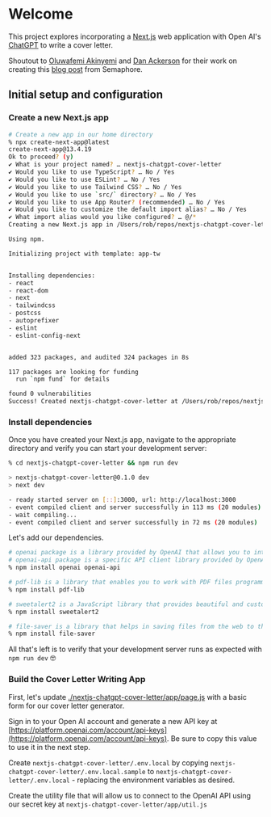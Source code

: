 # Welcome

This project explores incorporating a [Next.js](https://nextjs.org) web application with Open AI's [ChatGPT](https://openai.com/chatgpt) to write a cover letter.

Shoutout to [Oluwafemi Akinyemi](https://semaphoreci.com/author/oluwafemi-akinyemi) and [Dan Ackerson](https://semaphoreci.com/author/dan-ackerson) for their work on creating this [blog post](https://semaphoreci.com/blog/cover-letter-app-nextjs-chatgpt) from Semaphore.

## Initial setup and configuration

### Create a new Next.js app

```sh
# Create a new app in our home directory
% npx create-next-app@latest
create-next-app@13.4.19
Ok to proceed? (y)
✔ What is your project named? … nextjs-chatgpt-cover-letter
✔ Would you like to use TypeScript? … No / Yes
✔ Would you like to use ESLint? … No / Yes
✔ Would you like to use Tailwind CSS? … No / Yes
✔ Would you like to use `src/` directory? … No / Yes
✔ Would you like to use App Router? (recommended) … No / Yes
✔ Would you like to customize the default import alias? … No / Yes
✔ What import alias would you like configured? … @/*
Creating a new Next.js app in /Users/rob/repos/nextjs-chatgpt-cover-letter/nextjs-chatgpt-cover-letter.

Using npm.

Initializing project with template: app-tw


Installing dependencies:
- react
- react-dom
- next
- tailwindcss
- postcss
- autoprefixer
- eslint
- eslint-config-next


added 323 packages, and audited 324 packages in 8s

117 packages are looking for funding
  run `npm fund` for details

found 0 vulnerabilities
Success! Created nextjs-chatgpt-cover-letter at /Users/rob/repos/nextjs-chatgpt-cover-letter/nextjs-chatgpt-cover-letter

```

### Install dependencies

Once you have created your Next.js app, navigate to the appropriate directory and verify you can start your development server:

```sh
% cd nextjs-chatgpt-cover-letter && npm run dev

> nextjs-chatgpt-cover-letter@0.1.0 dev
> next dev

- ready started server on [::]:3000, url: http://localhost:3000
- event compiled client and server successfully in 113 ms (20 modules)
- wait compiling...
- event compiled client and server successfully in 72 ms (20 modules)

```

Let's add our dependencies.

```sh
# openai package is a library provided by OpenAI that allows you to interact with their language models and APIs - https://www.npmjs.com/package/openai
# openai-api package is a specific API client library provided by OpenAI - https://www.npmjs.com/package/openai-api
% npm install openai openai-api

# pdf-lib is a library that enables you to work with PDF files programmatically - https://www.npmjs.com/package/pdf-lib?activeTab=readme
% npm install pdf-lib

# sweetalert2 is a JavaScript library that provides beautiful and customizable popup dialogs, alerts, and modals - https://www.npmjs.com/package/sweetalert2
% npm install sweetalert2

# file-saver is a library that helps in saving files from the web to the user’s device - https://www.npmjs.com/package/file-saver
% npm install file-saver

```

All that's left is to verify that your development server runs as expected with `npm run dev` 🤓

### Build the Cover Letter Writing App

First, let's update [./nextjs-chatgpt-cover-letter/app/page.js](./nextjs-chatgpt-cover-letter/app/page.js) with a basic form for our cover letter generator.

Sign in to your Open AI account and generate a new API key at [https://platform.openai.com/account/api-keys](https://platform.openai.com/account/api-keys). Be sure to copy this value to use it in the next step.

Create `nextjs-chatgpt-cover-letter/.env.local` by copying `nextjs-chatgpt-cover-letter/.env.local.sample` to `nextjs-chatgpt-cover-letter/.env.local` - replacing the environment variables as desired.

Create the utility file that will allow us to connect to the OpenAI API using our secret key at `nextjs-chatgpt-cover-letter/app/util.js`
